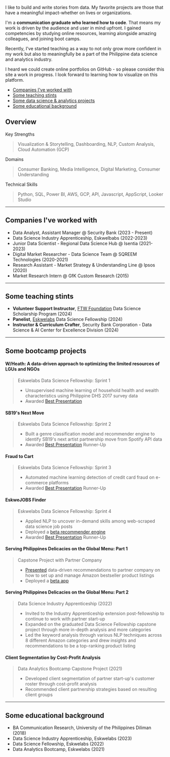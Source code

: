 I like to build and write stories from data. My favorite projects are those that have a meaningful impact-whether on lives or organizations.

I'm a **communication graduate who learned how to code**. That means my work is driven by the audience and user in mind upfront. I gained competencies by studying online resources, learning alongside amazing colleagues, and joining boot camps.

Recently, I've started teaching as a way to not only grow more confident in my work but also to meaningfully be a part of the Philippine data science and analytics industry. 

I heard we could create online portfolios on GitHub - so please consider this site a work in progress. I look forward to learning how to visualize on this platform.

- [Companies I've worked with](#companies-i've-worked-with)
- [Some teaching stints](#some-teaching-stints)
- [Some data science & analytics projects](#some-bootcamp-projects)
- [Some educational background](#some-educational-background)


## Overview

Key Strengths
> Visualization & Storytelling, Dashboarding, NLP, Custom Analysis, Cloud Automation (GCP)

Domains
> Consumer Banking, Media Intelligence, Digital Marketing, Consumer Understanding

Technical Skills
> Python, SQL, Power BI, AWS, GCP, API, Javascript, AppScript, Looker Studio

* * * 

## Companies I've worked with
- Data Analyst, Assistant Manager @ Security Bank (2023 - Present)
- Data Science Industry Apprenticeship, Eskwelbabs (2022-2023)
- Junior Data Scientist - Regional Data Science Hub @ Isentia (2021-2023)
- Digital Market Researcher - Data Science Team @ SQREEM Technologies (2020-2021)
- Research Assistant - Market Strategy & Understanding Line @ Ipsos (2020)
- Market Research Intern @ GfK Custom Research (2015)

* * *

## Some teaching stints
- **Volunteer Support Instructor**, [FTW Foundation](https://www.ftwfoundation.org/) Data Science Scholarship Program (2024)
- **Panelist**, [Eskwelabs](https://www.eskwelabs.com/) Data Science Fellowship (2024)
- **Instructor & Curriculum Crafter**, Security Bank Corporation - Data Science & AI Center for Excellence Division (2024)

* * * 

## Some bootcamp projects
#### W/Heath: A data-driven approach to optimizing the limited resources of LGUs and NGOs
> Eskwelabs Data Science Fellowship: Sprint 1
> - Unsupervised machine learning of household health and wealth characteristics using Philippine DHS 2017 survey data
> - Awarded [Best Presentation](https://docs.google.com/presentation/d/16n3iqpbWyFL0vcPoD4dIZhlVr3m_XK90WjfohJL2NJU/edit?usp=sharing)

#### SB19's Next Move
> Eskwelabs Data Science Fellowship: Sprint 2
> - Built a genre classification model and recommender engine to identify SB19's next artist partnership move from Spotify API data
> - Awarded [Best Presentation](https://docs.google.com/presentation/d/14I2pltc1iLHUohOZ2jD-vQA043Pa4XVNzQ-oDeMdajk/edit?usp=sharing) Runner-Up

#### Fraud to Cart
> Eskwelabs Data Science Fellowship: Sprint 3
> - Automated machine learning detection of credit card fraud on e-commerce platforms
> - Awarded [Best Presentation](https://docs.google.com/presentation/d/14I2pltc1iLHUohOZ2jD-vQA043Pa4XVNzQ-oDeMdajk/edit?usp=sharing) Runner-Up

#### EskweJOBS Finder
> Eskwelabs Data Science Fellowship: Sprint 4
> - Applied NLP to uncover in-demand skills among web-scraped data science job posts
> - Deployed a [beta recommender engine](https://eskwejobsfinder.herokuapp.com/)
> - Awarded [Best Presentation](https://docs.google.com/presentation/d/14I2pltc1iLHUohOZ2jD-vQA043Pa4XVNzQ-oDeMdajk/edit?usp=sharing) Runner-Up

#### Serving Philippines Delicacies on the Global Menu: Part 1
> Capstone Project with Partner Company
> - [Presented](https://docs.google.com/presentation/d/1mGFizQuTi3_4Qi-RLS1p3oFvN9tIj3SEezjgjtGAWF8/edit?usp=sharing) data-driven recommendations to partner company on how to set up and manage Amazon bestseller product listings 
> - Deployed a [beta app](https://jplaulau14-dsf9-capstone-main-hauaqj.streamlitapp.com/)

#### Serving Philippines Delicacies on the Global Menu: Part 2
> Data Science Industry Apprenticeship (2022)
> - Invited to the Industry Apprenticeship extension post-fellowship to continue to work with partner start-up
> - Expanded on the graduated Data Science Fellowship capstone project through more in-depth analysis and more categories
> - Led the keyword analysis through various NLP techniques across 8 different Amazon categories and drew insights and recommendations to be a top-ranking product listing

#### Client Segmentation by Cost-Profit Analysis
> Data Analytics Bootcamp Capstone Project (2021)
> - Developed client segmentation of partner start-up's customer roster through cost-profit analysis
> - Recommended client partnership strategies based on resulting client groups

* * * 

## Some educational background
- BA Communication Research, University of the Philippines Diliman (2018)
- Data Science Industry Apprenticeship, Eskwelabs (2023)								       		
- Data Science Fellowship, Eskwelabs (2022)	 			        		
- Data Analytics Bootcamp, Eskwelabs (2021)


